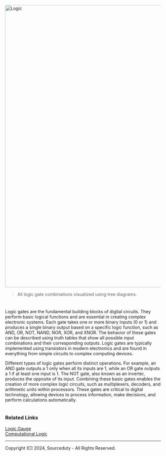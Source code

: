 <img width="914" alt="Logic" src="https://github.com/user-attachments/assets/855ef479-b7f8-4c11-8e25-dfe924c6e1c7">

> All logic gate combinations visualized using tree diagrams.

#

Logic gates are the fundamental building blocks of digital circuits. They perform basic logical functions and are essential in creating complex electronic systems. Each gate takes one or more binary inputs (0 or 1) and produces a single binary output based on a specific logic function, such as AND, OR, NOT, NAND, NOR, XOR, and XNOR. The behavior of these gates can be described using truth tables that show all possible input combinations and their corresponding outputs. Logic gates are typically implemented using transistors in modern electronics and are found in everything from simple circuits to complex computing devices.

Different types of logic gates perform distinct operations. For example, an AND gate outputs a 1 only when all its inputs are 1, while an OR gate outputs a 1 if at least one input is 1. The NOT gate, also known as an inverter, produces the opposite of its input. Combining these basic gates enables the creation of more complex logic circuits, such as multiplexers, decoders, and arithmetic units within processors. These gates are critical to digital technology, allowing devices to process information, make decisions, and perform calculations automatically.

#
### Related Links

[Logic Gauge](https://github.com/sourceduty/Logic_Gauge)
<br>
[Computational Logic](https://github.com/sourceduty/Computational_Logic)

***
Copyright (C) 2024, Sourceduty - All Rights Reserved.
